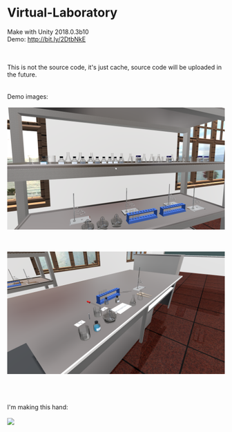 # Virtual-Laboratory
Make with Unity 2018.0.3b10
<br>
Demo: http://bit.ly/2DtbNkE

<br><br>
This is not the source code, it's just cache, source code will be uploaded in the future.
<br><br><br>
Demo images:
<br><br>
![](demo1.png)
<br>

<br><br>
![](demo2.png)
<br>


<br><br><br>
I'm making this hand:
<br><br>
![](hand.png)
<br>
